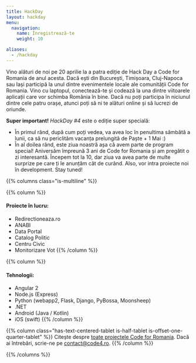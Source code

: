 ```yaml
---
title: HackDay
layout: hackday
menu:
  navigation:
    name: Înregistrează-te
    weight: 10

aliases:
  - /hackday
---
```


Vino alături de noi pe 20 aprilie la a patra ediție de Hack Day a Code for Romania de anul acesta. Dacă ești din București, Timișoara, Cluj-Napoca sau Iași participă la unul dintre evenimentele locale ale comunității Code for Romania. Vino cu laptopul, conectează-te și codează la una dintre viitoarele aplicații care vor schimba România în bine. Dacă nu poți participa în niciunul dintre cele patru orașe, atunci poți să ni te alături online și să lucrezi de oriunde.

**Super important!** *HackDay #4* este o ediție super specială:

* În primul rând, după cum poți vedea, va avea loc în penultima sâmbătă a lunii, ca să nu periclităm vacanța prelungită de Paște + 1 Mai :)
* În al doilea rând, este ziua noastră așa că avem parte de program special! Aniversăm împreună 3 ani de Code for Romania și am pregătit o zi interesantă. Începem tot la 10, dar ziua va avea parte de multe surprize pe care ți le anunțăm cât de curând. Also, vor intra proiecte noi în development. Stay tuned!


{{% columns class="is-multiline" %}}

{{% column %}}
#### Proiecte în lucru:

* Redirectioneaza.ro
* ANABI
* Data Portal
* Catalog Politic
* Centru Civic
* Monitorizare Vot
{{% /column %}}

{{% column %}}
#### Tehnologii:

* Angular 2
* Node.js (Express)
* Python (webapp2, Flask, Django, PyBossa, Moonsheep)
* .NET
* Android (Java / Kotlin)
* iOS (swift)
{{% /column %}}

{{% column class="has-text-centered-tablet is-half-tablet is-offset-one-quarter-tablet" %}}
Citește despre [toate proiectele Code for Romania](https://bit.ly/2SREoGf).
Dacă ai întrebări, scrie-ne pe [contact@code4.ro](mailto:contact@code4.ro).
{{% /column %}}

{{% /columns %}}
